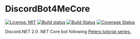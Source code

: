 # DiscordBot4MeCore
[![License: MIT](https://img.shields.io/badge/License-MIT-yellow.svg)](https://opensource.org/licenses/MIT)
[![Build status](https://ci.appveyor.com/api/projects/status/li4bj9imam6ua3pw?svg=true)](https://ci.appveyor.com/project/SpaceBeeGaming/discordbot4mecore)
[![Build Status](https://travis-ci.org/SpaceBeeGaming/DiscordBot4MeCore.svg?branch=master)](https://travis-ci.org/SpaceBeeGaming/DiscordBot4MeCore)
[![Coverage Status](https://coveralls.io/repos/github/SpaceBeeGaming/DiscordBot4MeCore/badge.svg?branch=master)](https://coveralls.io/github/SpaceBeeGaming/DiscordBot4MeCore?branch=master)

Discord.NET 2.0 .NET Core bot following [Peters tutorial series.](https://www.youtube.com/playlist?list=PLwmVCZVHfSkEb_AbDOzhV-A4_zol2CpeH)
